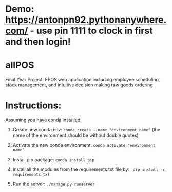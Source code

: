# Demo: https://antonpn92.pythonanywhere.com/  - use pin 1111 to clock in first and then login!

# allPOS
Final Year Project: EPOS web application including employee scheduling, stock management, and intuitive decision making raw goods ordering

# Instructions: 


Assuming you have conda installed:

1) Create new conda env: ```conda create --name "environment name"``` (the name of the environment should be without double quotes)

2) Activate the new conda environment: ```conda activate "environment name"```

3) Install pip package: ```conda install pip```

4) install all the modules from the requirements.txt file by:
 ``` pip install -r requirements.txt```
5) Run the server: ```./manage.py runserver```
